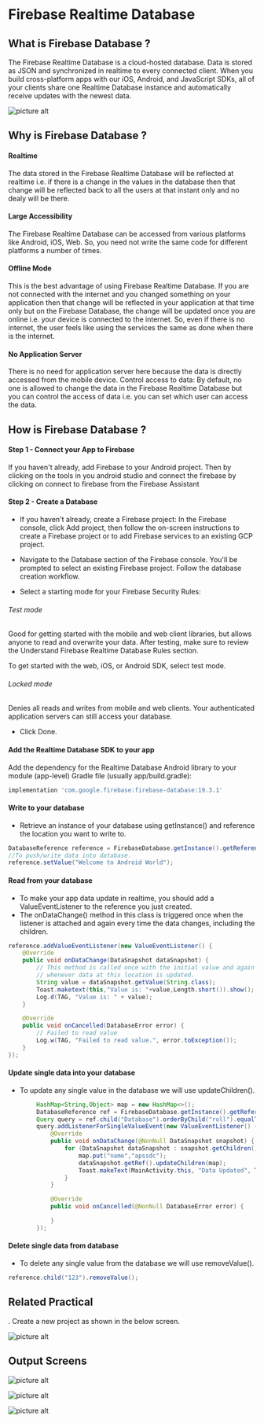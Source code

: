 # Firebase Realtime Database
## What is Firebase Database ?
The Firebase Realtime Database is a cloud-hosted database. Data is stored as JSON and synchronized in realtime to every connected client. When you build cross-platform apps with our iOS, Android, and JavaScript SDKs, all of your clients share one Realtime Database instance and automatically receive updates with the newest data.

![picture alt](https://github.com/chaitanyak963/Documentation/raw/master/images/fb.png)

## Why is Firebase Database ?
#### Realtime 
The data stored in the Firebase Realtime Database will be reflected at realtime i.e. if there is a change in the values in the database then that change will be reflected back to all the users at that instant only and no dealy will be there.

#### Large Accessibility 
The Firebase Realtime Database can be accessed from various platforms like Android, iOS, Web. So, you need not write the same code for different platforms a number of times.

#### Offline Mode 
This is the best advantage of using Firebase Realtime Database. If you are not connected with the internet and you changed something on your application then that change will be reflected in your application at that time only but on the Firebase Database, the change will be updated once you are online i.e. your device is connected to the internet. So, even if there is no internet, the user feels like using the services the same as done when there is the internet.

#### No Application Server 
There is no need for application server here because the data is directly accessed from the mobile device.
Control access to data: By default, no one is allowed to change the data in the Firebase Realtime Database but you can control the access of data i.e. you can set which user can access the data.

## How is Firebase Database ?
#### Step 1 - Connect your App to Firebase 
If you haven't already, add Firebase to your Android project.
Then by clicking on the tools in you android studio and connect the firebase by clicking on connect to firebase from the Firebase Assistant

#### Step 2 - Create a Database 
* If you haven't already, create a Firebase project: In the Firebase console, click Add project, then follow the on-screen instructions to create a Firebase project or to add Firebase services to an existing GCP project.

* Navigate to the Database section of the Firebase console. You'll be prompted to select an existing Firebase project. Follow the database creation workflow.

* Select a starting mode for your Firebase Security Rules:

###### Test mode
Good for getting started with the mobile and web client libraries, but allows anyone to read and overwrite your data. After testing, make sure to review the Understand Firebase Realtime Database Rules section.

To get started with the web, iOS, or Android SDK, select test mode.

###### Locked mode
Denies all reads and writes from mobile and web clients. Your authenticated application servers can still access your database.

* Click Done.

#### Add the Realtime Database SDK to your app 
Add the dependency for the Realtime Database Android library to your module (app-level) Gradle file (usually app/build.gradle):
```gradle
implementation 'com.google.firebase:firebase-database:19.3.1'
```
#### Write to your database 
* Retrieve an instance of your database using getInstance() and reference the location you want to write to.
```java
DatabaseReference reference = FirebaseDatabase.getInstance().getReference("Database");
//To push/write data into database.
reference.setValue("Welcome to Android World");
```

#### Read from your database 
* To make your app data update in realtime, you should add a ValueEventListener to the reference you just created.
* The onDataChange() method in this class is triggered once when the listener is attached and again every time the data changes, including the children.
```java
reference.addValueEventListener(new ValueEventListener() {
    @Override
    public void onDataChange(DataSnapshot dataSnapshot) {
        // This method is called once with the initial value and again
        // whenever data at this location is updated.
        String value = dataSnapshot.getValue(String.class);
        Toast.maketext(this,"Value is: "+value,Length.short()).show();
        Log.d(TAG, "Value is: " + value);
    }

    @Override
    public void onCancelled(DatabaseError error) {
        // Failed to read value
        Log.w(TAG, "Failed to read value.", error.toException());
    }
});
```
#### Update single data into your database 
* To update any single value in the database we will use updateChildren().
```java
        HashMap<String,Object> map = new HashMap<>();
        DatabaseReference ref = FirebaseDatabase.getInstance().getReference();
        Query query = ref.child("Database").orderByChild("roll").equalTo(roll);
        query.addListenerForSingleValueEvent(new ValueEventListener() {
            @Override
            public void onDataChange(@NonNull DataSnapshot snapshot) {
                for (DataSnapshot dataSnapshot : snapshot.getChildren()){
                    map.put("name","apssdc");
                    dataSnapshot.getRef().updateChildren(map);
                    Toast.makeText(MainActivity.this, "Data Updated", Toast.LENGTH_SHORT).show();
                }
            }

            @Override
            public void onCancelled(@NonNull DatabaseError error) {

            }
        });
```
#### Delete single data from database 
* To delete any single value from the database we will use removeValue().
```java
reference.child("123").removeValue();
```

## Related Practical

. Create a new project as shown in the below screen.

![picture alt]()


## Output Screens 

![picture alt](https://github.com/chaitanyak963/Documentation/raw/master/images/img.png)

![picture alt](https://github.com/chaitanyak963/Documentation/raw/master/images/img2.png)

![picture alt](https://github.com/chaitanyak963/Documentation/raw/master/images/imgdb.png)
